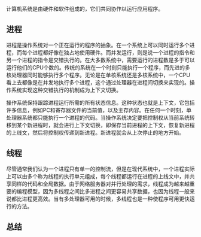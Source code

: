 计算机系统是由硬件和软件组成的，它们共同协作以运行应用程序。

## 进程
  进程是操作系统对一个正在运行的程序的抽象。在一个系统上可以同时运行多个进程，而每个进程都好像在独占地使用硬件。而并发运行，则是说一个进程的指令和另一个进程的指令是交错执行的。在大多数系统中，需要运行的进程数是多于可以运行他们的CPU个数的。传统的系统在一个时刻只能执行一个程序，而先进的多核处理器同时能够执行多个程序。无论是在单核系统还是多核系统中，一个CPU看上去都像是在并发地执行多个进程，这个通过处理器在进程间切换来实现的。操作系统实现这种交错执行的机制成为上下文切换。

  操作系统保持跟踪进程运行所需的所有状态信息。这种状态也就是上下文，它包括许多信息，例如PC和寄存器文件的当前值，以及主存内容。在任何一个时刻，单处理器系统都只能执行一个进程的代码。当操作系统决定要把控制权从当前系统转移到某个新进程时，就会进行上下文切换，即保存当前进程的上下文，恢复新进程的上线文，然后将控制权传递到新进程。新进程就会从上次停止的地方开始。
    

## 线程
  尽管通常我们认为一个进程只有单一的控制流，但是在现代系统中，一个进程实际上可以由多个称为线程的执行单元组成，每个线程都运行在进程的上线文中，并共享同样的代码和全局数据。由于网络服务器对并行处理的需求，线程成为越来越重要的编程模型，因为多线程之间比多进程之间更容易共享数据，也因为线程一般来说都比进程更高效。当有多处理器可用的时候，多线程也是一种使程序可用更快运行的方法。

## 总结

